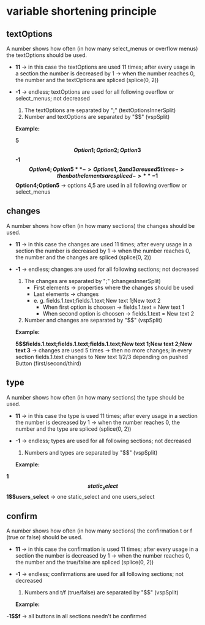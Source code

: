 # variable shortening principle

## textOptions

A number shows how often (in how many select_menus or overflow menus) the textOptions should be used.

- **11** -> in this case the textOptions are used 11 times; after every usage in a section the number is decreased by 1
         -> when the number reaches 0, the number and the textOptions are spliced (splice(0, 2))
- **-1** -> endless; textOptions are used for all following overflow or select_menus; not decreased

  1. The textOptions are separated by ";" (textOptionsInnerSplit)
  2. Number and textOptions are separated by "$$" (vspSplit)
  
  **Example:**
  
  **5$$Option1;Option2;Option3$$-1$$Option4;Option5** -> Options 1,2 and 3 are used 5 times 
  -> then both elements are spliced -> **-1$$Option4;Option5** -> options 4,5 are used in all following overflow or select_menus

## changes

A number shows how often (in how many sections) the changes should be used.

- **11** -> in this case the changes are used 11 times; after every usage in a section the number is decreased by 1
         -> when the number reaches 0, the number and the changes are spliced (splice(0, 2))
- **-1** -> endless; changes are used for all following sections; not decreased

  1. The changes are separated by ";" (changesInnerSplit)
     - First elements -> properties where the changes should be used
     - Last elements -> changes
     - e. g. fields.1.text;fields.1.text;New text 1;New text 2
       - When first option is choosen -> fields.1.text = New text 1
       - When second option is choosen -> fields.1.text = New text 2
  2.  Number and changes are separated by "$$" (vspSplit)
  
  **Example:**
  
  **5$$fields.1.text;fields.1.text;fields.1.text;New text 1;New text 2;New text 3**  -> changes are used 5 times 
  -> then no more changes; in every section fields.1.text changes to New text 1/2/3 depending on pushed Button (first/second/third)

## type

A number shows how often (in how many sections) the type should be used.

- **11** -> in this case the type is used 11 times; after every usage in a section the number is decreased by 1
         -> when the number reaches 0, the number and the type are spliced (splice(0, 2))
- **-1** -> endless; types are used for all following sections; not decreased

  1. Numbers and types are separated by "$$" (vspSplit)
  

  **Example:**
  
**1$$static_select$$1$$users_select** -> one static_select and one users_select

## confirm

A number shows how often (in how many sections) the confirmation t or f (true or false) should be used.

- **11** -> in this case the confirmation is used 11 times; after every usage in a section the number is decreased by 1
         -> when the number reaches 0, the number and the true/false are spliced (splice(0, 2))
- **-1** -> endless; confirmations are used for all following sections; not decreased

  1. Numbers and t/f (true/false) are separated by "$$" (vspSplit)
  

  **Example:**
  
**-1$$f** -> all buttons in all sections needn't be confirmed
